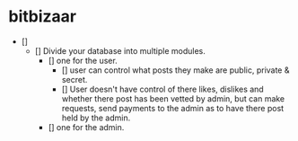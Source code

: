 # bitbizaar
- []
    - [] Divide your database into multiple modules.
        - [] one for the user.
            - [] user can control what posts they make are public, private & secret.
            - [] User doesn't have control of there likes, dislikes and whether there post has been vetted by admin, but can make requests, send payments to the admin as to have there post held by the admin.
        - [] one for the admin.
